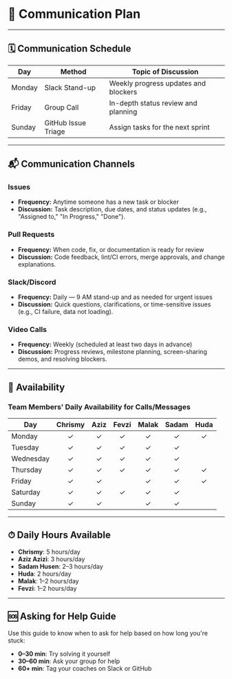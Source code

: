 <!--
    this template is for inspiration, feel free to change it however you like!

    Careful! be sure to protect your privacy when filling out this document
        everything you write here will be public
        so share only what you are comfortable sharing online
        you can share the rest in confidence with you group by another channel
-->

# 📢 Communication Plan

---

## 🗓 Communication Schedule

| Day     | Method              | Topic of Discussion                          |
|---------|---------------------|----------------------------------------------|
| Monday  | Slack Stand-up       | Weekly progress updates and blockers         |
| Friday  | Group Call           | In-depth status review and planning          |
| Sunday  | GitHub Issue Triage  | Assign tasks for the next sprint             |

---

## 📬 Communication Channels

### Issues

- **Frequency:** Anytime someone has a new task or blocker  
- **Discussion:** Task description, due dates, and status updates
(e.g., "Assigned to," "In Progress," "Done").

### Pull Requests

- **Frequency:** When code, fix, or documentation is ready for review  
- **Discussion:** Code feedback, lint/CI errors, merge approvals, and change explanations.

### Slack/Discord

- **Frequency:** Daily — 9 AM stand-up and as needed for urgent issues  
- **Discussion:** Quick questions, clarifications, or time-sensitive issues
(e.g., CI failure, data not loading).

### Video Calls

- **Frequency:** Weekly (scheduled at least two days in advance)  
- **Discussion:** Progress reviews, milestone planning,
screen-sharing demos, and resolving blockers.

---

## 📅 Availability

### Team Members' Daily Availability for Calls/Messages

| Day       | Chrismy | Aziz | Fevzi | Malak | Sadam | Huda |
|-----------|:-------:|:----:|:-----:|:-----:|:-----:|:----:|
| Monday    | ✓       | ✓    | ✓     | ✓     | ✓     | ✓    |
| Tuesday   | ✓       | ✓    | ✓     | ✓     | ✓     |      |
| Wednesday | ✓       | ✓    | ✓     | ✓     | ✓     |      |
| Thursday  | ✓       | ✓    | ✓     | ✓     | ✓     | ✓    |
| Friday    | ✓       | ✓    |       | ✓     | ✓     | ✓    |
| Saturday  | ✓       | ✓    | ✓     | ✓     | ✓     |      |
| Sunday    | ✓       | ✓    |       | ✓     | ✓     |      |

---

## ⏱ Daily Hours Available

- **Chrismy**: 5 hours/day  
- **Aziz Azizi**: 3 hours/day  
- **Sadam Husen**: 2–3 hours/day  
- **Huda**: 2 hours/day  
- **Malak**: 1–2 hours/day
- **Fevzi**: 1–2 hours/day

---

## 🆘 Asking for Help Guide

Use this guide to know when to ask for help based on how long you're stuck:

- **0–30 min**: Try solving it yourself
- **30–60 min**: Ask your group for help
- **60+ min**: Tag your coaches on Slack or GitHub

